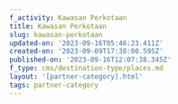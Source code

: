```yaml
---
f_activity: Kawasan Perkotaan
title: Kawasan Perkotaan
slug: kawasan-perkotaan
updated-on: '2023-09-16T05:46:23.411Z'
created-on: '2023-09-09T17:38:00.595Z'
published-on: '2023-09-16T12:07:38.345Z'
f_type: cms/destination-type/places.md
layout: '[partner-category].html'
tags: partner-category
---
```



